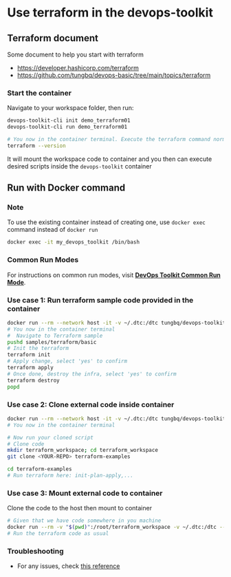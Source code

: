 # Use terraform in the devops-toolkit

## Terraform document

Some document to help you start with terraform

- <https://developer.hashicorp.com/terraform>
- <https://github.com/tungbq/devops-basic/tree/main/topics/terraform>

### Start the container

Navigate to your workspace folder, then run:

```bash
devops-toolkit-cli init demo_terraform01
devops-toolkit-cli run demo_terraform01

# You now in the container terminal. Execute the terraform command normally
terraform --version
```

It will mount the workspace code to container and you then can execute desired scripts inside the `devops-toolkit` container

## Run with Docker command

### Note

To use the existing container instead of creating one, use `docker exec` command instead of `docker run`

```bash
docker exec -it my_devops_toolkit /bin/bash
```

### Common Run Modes

For instructions on common run modes, visit [**DevOps Toolkit Common Run Mode**](../usage/run_mode.md).

### Use case 1: Run terraform sample code provided in the container

```bash
docker run --rm --network host -it -v ~/.dtc:/dtc tungbq/devops-toolkit:latest
# You now in the container terminal
#  Navigate to Terraform sample
pushd samples/terraform/basic
# Init the terraform
terraform init
# Apply change, select 'yes' to confirm
terraform apply
# Once done, destroy the infra, select 'yes' to confirm
terraform destroy
popd
```

### Use case 2: Clone external code inside container

```bash
docker run --rm --network host -it -v ~/.dtc:/dtc tungbq/devops-toolkit:latest
# You now in the container terminal

# Now run your cloned script
# Clone code
mkdir terraform_workspace; cd terraform_workspace
git clone <YOUR-REPO> terraform-examples

cd terraform-examples
# Run terraform here: init-plan-apply,...
```

### Use case 3: Mount external code to container

Clone the code to the host then mount to container

```bash
# Given that we have code somewhere in you machine
docker run --rm -v "$(pwd)":/root/terraform_workspace -v ~/.dtc:/dtc --network host -it tungbq/devops-toolkit:latest
# Run the terraform code as usual
```

### Troubleshooting

- For any issues, check [this reference](../troubleshooting/TROUBLESHOOTING.md)
